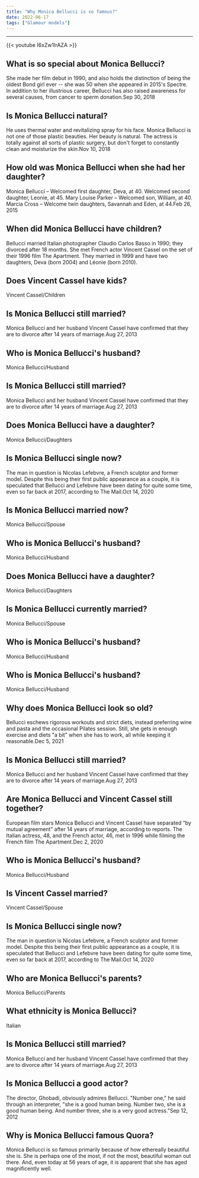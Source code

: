 ```yaml
---
title: "Why Monica Bellucci is so famous?"
date: 2022-06-17
tags: ["Glamour models"]
---
```


---
{{< youtube I6xZw1IrAZA >}}
## What is so special about Monica Bellucci?
She made her film debut in 1990, and also holds the distinction of being the oldest Bond girl ever -- she was 50 when she appeared in 2015's Spectre. In addition to her illustrious career, Bellucci has also raised awareness for several causes, from cancer to sperm donation.Sep 30, 2018

## Is Monica Bellucci natural?
He uses thermal water and revitalizing spray for his face. Monica Bellucci is not one of those plastic beauties. Her beauty is natural. The actress is totally against all sorts of plastic surgery, but don't forget to constantly clean and moisturize the skin.Nov 10, 2018

## How old was Monica Bellucci when she had her daughter?
Monica Bellucci – Welcomed first daughter, Deva, at 40. Welcomed second daughter, Leonie, at 45. Mary Louise Parker – Welcomed son, William, at 40. Marcia Cross – Welcome twin daughters, Savannah and Eden, at 44.Feb 26, 2015

## When did Monica Bellucci have children?
Bellucci married Italian photographer Claudio Carlos Basso in 1990; they divorced after 18 months. She met French actor Vincent Cassel on the set of their 1996 film The Apartment. They married in 1999 and have two daughters, Deva (born 2004) and Léonie (born 2010).

## Does Vincent Cassel have kids?
Vincent Cassel/Children

## Is Monica Bellucci still married?
Monica Bellucci and her husband Vincent Cassel have confirmed that they are to divorce after 14 years of marriage.Aug 27, 2013

## Who is Monica Bellucci's husband?
Monica Bellucci/Husband

## Is Monica Bellucci still married?
Monica Bellucci and her husband Vincent Cassel have confirmed that they are to divorce after 14 years of marriage.Aug 27, 2013

## Does Monica Bellucci have a daughter?
Monica Bellucci/Daughters

## Is Monica Bellucci single now?
The man in question is Nicolas Lefebvre, a French sculptor and former model. Despite this being their first public appearance as a couple, it is speculated that Bellucci and Lefebvre have been dating for quite some time, even so far back at 2017, according to The Mail.Oct 14, 2020

## Is Monica Bellucci married now?
Monica Bellucci/Spouse

## Who is Monica Bellucci's husband?
Monica Bellucci/Husband

## Does Monica Bellucci have a daughter?
Monica Bellucci/Daughters

## Is Monica Bellucci currently married?
Monica Bellucci/Spouse

## Who is Monica Bellucci's husband?
Monica Bellucci/Husband

## Who is Monica Bellucci's husband?
Monica Bellucci/Husband

## Why does Monica Bellucci look so old?
Bellucci eschews rigorous workouts and strict diets, instead preferring wine and pasta and the occasional Pilates session. Still, she gets in enough exercise and diets "a bit" when she has to work, all while keeping it reasonable.Dec 5, 2021

## Is Monica Bellucci still married?
Monica Bellucci and her husband Vincent Cassel have confirmed that they are to divorce after 14 years of marriage.Aug 27, 2013

## Are Monica Bellucci and Vincent Cassel still together?
European film stars Monica Bellucci and Vincent Cassel have separated “by mutual agreement” after 14 years of marriage, according to reports. The Italian actress, 48, and the French actor, 46, met in 1996 while filming the French film The Apartment.Dec 2, 2020

## Who is Monica Bellucci's husband?
Monica Bellucci/Husband

## Is Vincent Cassel married?
Vincent Cassel/Spouse

## Is Monica Bellucci single now?
The man in question is Nicolas Lefebvre, a French sculptor and former model. Despite this being their first public appearance as a couple, it is speculated that Bellucci and Lefebvre have been dating for quite some time, even so far back at 2017, according to The Mail.Oct 14, 2020

## Who are Monica Bellucci's parents?
Monica Bellucci/Parents

## What ethnicity is Monica Bellucci?
Italian

## Is Monica Bellucci still married?
Monica Bellucci and her husband Vincent Cassel have confirmed that they are to divorce after 14 years of marriage.Aug 27, 2013

## Is Monica Bellucci a good actor?
The director, Ghobadi, obviously admires Bellucci. "Number one," he said through an interpreter, "she is a good human being. Number two, she is a good human being. And number three, she is a very good actress."Sep 12, 2012

## Why is Monica Bellucci famous Quora?
Monica Bellucci is so famous primarily because of how ethereally beautiful she is. She is perhaps one of the most, if not the most, beautiful woman out there. And, even today at 56 years of age, it is apparent that she has aged magnificently well.

